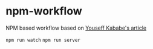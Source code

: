 # npm-workflow
NPM based workflow based on [Youseff Kababe's article](https://moroccojs.org/tutorials/npm-based-front-end-workflow/)

`npm run watch`
`npm run server`
